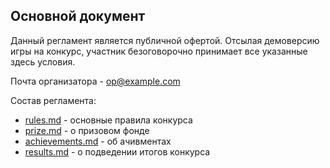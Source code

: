 ## Основной документ

Данный регламент является публичной офертой. Отсылая демоверсию игры на конкурс, участник безоговорочно принимает все указанные здесь условия.

Почта организатора - op@example.com

Состав регламента:
* [rules.md](rules.md) - основные правила конкурса
* [prize.md](prize.md) - о призовом фонде
* [achievements.md](achievements.md) - об ачивментах
* [results.md](results.md) - о подведении итогов конкурса
